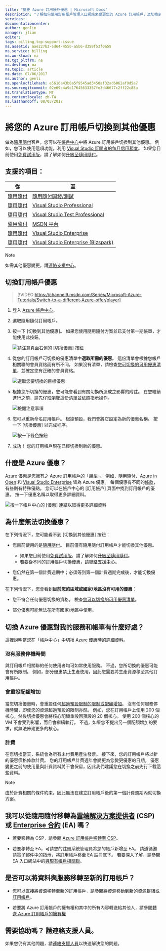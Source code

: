 ```yaml
---
title: "變更 Azure 訂用帳戶優惠 | Microsoft Docs"
description: "了解如何使用訂用帳戶管理入口網站來變更您的 Azure 訂用帳戶，及切換到不同的方案"
services: 
documentationcenter: 
author: genlin
manager: jlian
editor: 
tags: billing,top-support-issue
ms.assetid: aae227b3-6d64-4550-a5b6-d359f53f0a59
ms.service: billing
ms.workload: na
ms.tgt_pltfrm: na
ms.devlang: na
ms.topic: article
ms.date: 07/06/2017
ms.author: genli
ms.openlocfilehash: e5616a43b0a5f9545ad3450af32ad6062af9d5a7
ms.sourcegitcommit: 02e69c4a9d17645633357fe3d46677c2ff22c85a
ms.translationtype: MT
ms.contentlocale: zh-TW
ms.lasthandoff: 08/03/2017
---
```

# <a name="switch-your-azure-subscription-to-another-offer"></a>將您的 Azure 訂用帳戶切換到其他優惠

做為[隨用隨付](https://azure.microsoft.com/offers/ms-azr-0003p/)客戶，您可以在[帳戶中心](https://account.windowsazure.com/Subscriptions)中將 Azure 訂用帳戶切換到其他優惠。 例如，您可以使用這項功能，利用 [Visual Studio 訂閱者的每月信用額度](https://azure.microsoft.com/pricing/member-offers/msdn-benefits-details/)。 如果您目前使用[免費試用版](https://azure.microsoft.com/free/)，請了解如何[升級至隨用隨付](billing-upgrade-azure-subscription.md)。

## <a name="whats-supported"></a>支援的項目：

| 從 | 至 |
| --- | --- |
| [隨用隨付](https://azure.microsoft.com/offers/ms-azr-0003p/) |[隨用隨付開發/測試](https://azure.microsoft.com/offers/ms-azr-0023p/) |
| [隨用隨付](https://azure.microsoft.com/offers/ms-azr-0003p/) |[Visual Studio Professional](https://azure.microsoft.com/offers/ms-azr-0059p/) |
| [隨用隨付](https://azure.microsoft.com/offers/ms-azr-0003p/) |[Visual Studio Test Professional](https://azure.microsoft.com/offers/ms-azr-0060p/) |
| [隨用隨付](https://azure.microsoft.com/offers/ms-azr-0003p/) |[MSDN 平台](https://azure.microsoft.com/offers/ms-azr-0062p/) |
| [隨用隨付](https://azure.microsoft.com/offers/ms-azr-0003p/) |[Visual Studio Enterprise](https://azure.microsoft.com/offers/ms-azr-0063p/) |
| [隨用隨付](https://azure.microsoft.com/offers/ms-azr-0003p/) |[Visual Studio Enterprise (Bizspark)](https://azure.microsoft.com/offers/ms-azr-0064p/) |

> [!NOTE]
> 如需其他優惠變更，請[連絡支援中心](https://portal.azure.com/?#blade/Microsoft_Azure_Support/HelpAndSupportBlade)。
>
>

## <a name="switch-subscription-offer"></a>切換訂用帳戶優惠

> [!VIDEO https://channel9.msdn.com/Series/Microsoft-Azure-Tutorials/Switch-to-a-different-Azure-offer/player]
>
>

1. 登入 [Azure 帳戶中心](https://account.windowsazure.com/Subscriptions)。

1. 選取隨用隨付訂用帳戶。

1. 按一下 [切換到其他優惠]。 如果您使用隨用隨付方案並已支付第一期帳單，才能使用此按鈕。

   ![請注意頁面右側的 [切換優惠] 按鈕](./media/billing-how-to-switch-azure-offer/switchbutton.png)

1. 從您的訂用帳戶可切換的優惠清單中**選取所需的優惠**。 這份清單會根據您帳戶相關聯的會員資格而有所不同。 如果沒有清單，請檢查[您可切換的可用優惠清單](#whats-supported)，並確定您有正確的會員資格。 

   ![選取您要切換的目標優惠](./media/billing-how-to-switch-azure-offer/selectoffer.png)

1. 根據您所切換的優惠，您可能會看到有關切換所造成之影響的附註。 在您繼續進行之前，請先仔細瀏覽這份清單並依照指示操作。

   ![檢閱注意事項](./media/billing-how-to-switch-azure-offer/thingstonote.png)

1. 您可以重新命名訂用帳戶。 根據預設，我們會將它設定為新的優惠名稱。 按一下 [切換優惠] 以完成程序。

   ![按一下綠色按鈕](./media/billing-how-to-switch-azure-offer/confirmpage.png)

1. 成功！ 您的訂用帳戶現在已經切換到新的優惠。

## <a name="what-is-an-azure-offer"></a>什麼是 Azure 優惠？

Azure 優惠是您擁有之 Azure 訂用帳戶的「類型」。 例如，[隨用隨付](https://azure.microsoft.com/offers/ms-azr-0003p/)、[Azure in Open](https://azure.microsoft.com/offers/ms-azr-0111p/) 和 [Visual Studio Enterprise](https://azure.microsoft.com/offers/ms-azr-0063p/) 皆為 Azure 優惠。 每個優惠有不同的[條款](https://azure.microsoft.com/support/legal/offer-details/)，有些則有特殊優點。 您可以在帳戶中心的 [訂用帳戶] 頁面中找到訂用帳戶的優惠。 按一下優惠名稱以取得更多詳細資料。

   ![按一下帳戶中心的 [優惠] 連結以取得更多詳細資料](./media/billing-how-to-switch-azure-offer/offerlink.png)

## <a name="why-cant-i-switch-offers"></a>為什麼無法切換優惠？

在下列情況下，您可能看不到 [切換到其他優惠] 按鈕：

* 您目前使用的是[隨用隨付](https://azure.microsoft.com/offers/ms-azr-0003p/)。 目前僅有隨用隨付訂用帳戶才能切換其他優惠。

  * 如果您目前使用[免費試用版](https://azure.microsoft.com/free/)，請了解如何[升級至隨用隨付](billing-upgrade-azure-subscription.md)。
  * 若要從不同的訂用帳戶切換優惠，[請聯絡支援中心](https://portal.azure.com/?#blade/Microsoft_Azure_Support/HelpAndSupportBlade)。

* 您仍然在第一個計費週期中；必須等到第一個計費週期完成後，才能切換優惠。

在下列情況下，您會看到**目前您的區域或國家/地區沒有可用的優惠**：

* 您不符合任何優惠切換的資格。 檢查[您可以切換的可用優惠清單](#whats-supported)。

* 部分優惠可能無法在所有國家/地區中使用。

## <a name="what-does-switching-azure-offers-do-to-my-service-and-billing"></a>切換 Azure 優惠對我的服務和帳單有什麼好處？

這裡說明當您在「帳戶中心」中切換 Azure 優惠時的詳細資料。

### <a name="no-service-downtime"></a>沒有服務停機時間

與訂用帳戶相關聯的任何使用者均可如常使用服務。 不過，您所切換的優惠可能會有所限制。 例如，部分優惠禁止生產使用，因此您需要將生產資源移至其他訂用帳戶。

### <a name="quota-increases-are-reset"></a>會重設配額增加

當您切換優惠時，會重設任何[超過預設限制的限制或配額增加](../azure-supportability/resource-manager-core-quotas-request.md)。 沒有任何服務停機時間，即使您的資源超過預設的限制亦然。 例如，您在訂用帳戶上使用 200 個核心，然後切換優惠會將核心配額重設回預設的 20 個核心。 使用 200 個核心的 VM 不會受到影響，而且會繼續執行。 不過，如果您不提出另一個配額增加的要求，就無法佈建更多的核心。

### <a name="billing"></a>計費

在您切換當天，系統會為所有未付費用產生發票。 接下來，您的訂用帳戶將以新的優惠價格條款計費。 您的訂用帳戶計費週年會變更為您變更優惠的日期。 優惠變更之前的使用量與計費資料將不會保留，因此我們建議您在切換之前先行下載這些資料。

> [!NOTE]
> 由於計費相關的條件約束，因此無法在建立訂用帳戶後的第一個計費週期內就切換方案。
>
>

## <a name="can-i-migrate-from-pay-as-you-go-to-cloud-solution-providerhttpspartnermicrosoftcomsolutionscloud-reseller-overview-csp-or-enterprise-agreementhttpsazuremicrosoftcompricingenterprise-agreement-ea"></a>我可以從隨用隨付移轉為[雲端解決方案提供者](https://partner.microsoft.com/Solutions/cloud-reseller-overview) (CSP) 或 [Enterprise 合約](https://azure.microsoft.com/pricing/enterprise-agreement/) (EA) 嗎？

* 若要移轉為 CSP，請參閱 [Azure 訂用帳戶移轉至 CSP](https://blogs.technet.microsoft.com/hybridcloudbp/2016/08/26/azure-subscription-migration-to-csp/)。

* 若要移轉至 EA，可請您的註冊系統管理員將您的帳戶新增至 EA。 請遵循邀請電子郵件中的指示，將訂用帳戶移至 EA 註冊底下。 若要深入了解，請參閱 EA 入口網站中的[與現有帳戶相關聯](https://ea.azure.com/helpdocs/associateExistingAccount)。

## <a name="can-i-migrate-data-and-services-to-a-new-subscription"></a>是否可以將資料與服務移轉至新的訂用帳戶？

* 您可以直接將資源移轉至新的訂用帳戶，請參閱[將資源移動到新的資源群組或訂用帳戶](../azure-resource-manager/resource-group-move-resources.md)。

* 若要將 Azure 訂用帳戶的擁有權和其中的所有內容轉送給其他人，請參閱[轉送 Azure 訂用帳戶的擁有權](billing-subscription-transfer.md)

## <a name="need-help-contact-support"></a>需要協助嗎？ 請連絡支援人員。

如果您仍有其他問題，請[連絡支援人員](https://portal.azure.com/?#blade/Microsoft_Azure_Support/HelpAndSupportBlade)以快速解決您的問題。